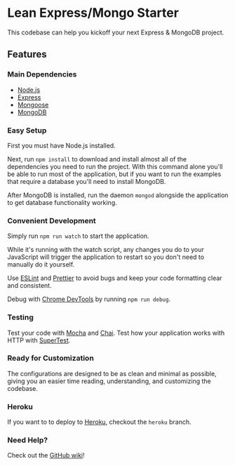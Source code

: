 # Lean Express/Mongo Starter
This codebase can help you kickoff your next Express & MongoDB project.

## Features
### Main Dependencies
* [Node.js](https://nodejs.org)
* [Express](https://expressjs.com)
* [Mongoose](http://mongoosejs.com)
* [MongoDB](https://mongodb.com)

### Easy Setup
First you must have Node.js installed.

Next, run ```npm install``` to download and install almost all of the dependencies you need to run the project. With this command alone you'll be able to run most of the application, but if you want to run the examples that require a database you'll need to install MongoDB.

After MongoDB is installed, run the daemon ```mongod``` alongside the application to get database functionality working.

### Convenient Development
Simply run ```npm run watch``` to start the application.

While it's running with the watch script, any changes you do to your JavaScript will trigger the application to restart so you don't need to manually do it yourself.

Use [ESLint](https://eslint.org) and [Prettier](https://prettier.io) to avoid bugs and keep your code formatting clear and consistent.

Debug with [Chrome DevTools](https://developer.chrome.com/devtools) by running ```npm run debug```.

### Testing
Test your code with [Mocha](https://mochajs.org) and [Chai](http://chaijs.com). Test how your application works with HTTP with [SuperTest](https://github.com/visionmedia/supertest).

### Ready for Customization
The configurations are designed to be as clean and minimal as possible, giving you an easier time reading, understanding, and customizing the codebase.

### Heroku
If you want to to deploy to [Heroku](https://heroku.com), checkout the ```heroku``` branch.

### Need Help?
Check out the [GitHub wiki](https://github.com/IsaacLean/lean-express-mongo-starter/wiki)!